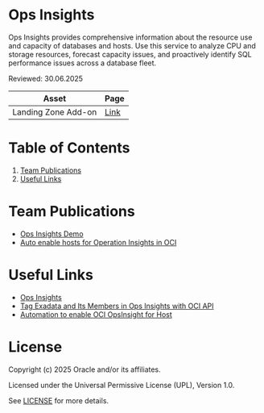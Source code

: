 # Ops Insights

Ops Insights provides comprehensive information about the resource use and capacity of databases and hosts. Use this service to analyze CPU and storage resources, forecast capacity issues, and proactively identify SQL performance issues across a database fleet.

Reviewed: 30.06.2025


|Asset  |   Page| 
|---|---|
| Landing Zone Add-on  | [Link](./LZ-addons/README.md) |

# Table of Contents

1. [Team Publications](#team-publications)
2. [Useful Links](#useful-links)

# Team Publications

- [Ops Insights Demo](https://www.youtube.com/watch?v=Y45kPRn_c7s)
- [Auto enable hosts for Operation Insights in OCI](https://karthicin.medium.com/auto-enable-hosts-for-operation-insights-in-oci-60c9c80486b1)

# Useful Links

- [Ops Insights](https://docs.oracle.com/en-us/iaas/operations-insights/index.html)
- [Tag Exadata and Its Members in Ops Insights with OCI API](https://medium.com/@michtoeth/tag-exadata-and-its-members-in-operations-insights-with-oci-api-48f4d5c01fae)
- [Automation to enable OCI OpsInsight for Host](https://karthicin.medium.com/automation-to-enable-oci-opsinsight-for-host-00b333d704ff)

# License

Copyright (c) 2025 Oracle and/or its affiliates.

Licensed under the Universal Permissive License (UPL), Version 1.0.

See [LICENSE](https://github.com/oracle-devrel/technology-engineering/blob/main/LICENSE) for more details.

